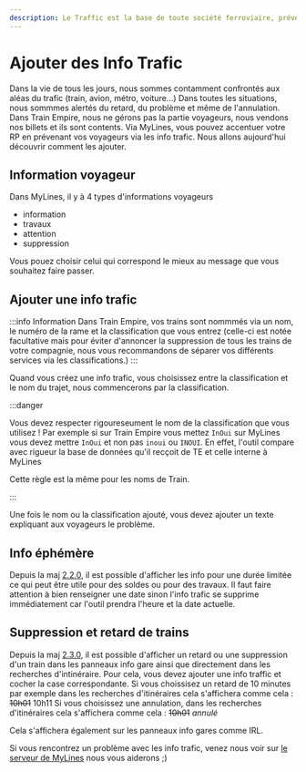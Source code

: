 ```yaml
---
description: Le Traffic est la base de toute société ferroviaire, prévenons les voyageurs !
---
```


# Ajouter des Info Trafic

Dans la vie de tous les jours, nous sommes contamment confrontés aux aléas du trafic (train, avion, métro, voiture...) Dans toutes les situations, nous sommmes alertés du retard, du problème et même de l'annulation. Dans Train Empire, nous ne gérons pas la partie voyageurs, nous vendons nos billets et ils sont contents. Via MyLines, vous pouvez accentuer votre RP en prévenant vos voyageurs via les info trafic. Nous allons aujourd'hui découvrir comment les ajouter.

## Information voyageur

Dans MyLines, il y à 4 types d'informations voyageurs

* information
* travaux
* attention
* suppression

Vous pouez choisir celui qui correspond le mieux au message que vous souhaitez faire passer.

## Ajouter une info trafic

:::info Information Dans Train Empire, vos trains sont nommmés via un nom, le numéro de la rame et la classification que vous entrez (celle-ci est notée facultative mais pour éviter d'annoncer la suppression de tous les trains de votre compagnie, nous vous recommandons de séparer vos différents services via les classifications.) :::

Quand vous créez une info trafic, vous choisissez entre la classification et le nom du trajet, nous commencerons par la classification.

:::danger

Vous devez respecter rigoureseument le nom de la classification que vous utilisez ! Par exemple si sur Train Empire vous mettez `InOui` sur MyLines vous devez mettre `InOui` et non pas `inoui` ou `INOUI`. En effet, l'outil compare avec rigueur la base de données qu'il recçoit de TE et celle interne à MyLines

Cette règle est la même pour les noms de Train.

:::

Une fois le nom ou la classification ajouté, vous devez ajouter un texte expliquant aux voyageurs le problème.

## Info éphémère

Depuis la maj [2.2.0](../docs/blog/2022-02-27/), il est possible d'afficher les info pour une durée limitée ce qui peut être utile pour des soldes ou pour des travaux. Il faut faire attention à bien renseigner une date sinon l'info trafic se supprime immédiatement car l'outil prendra l'heure et la date actuelle.

## Suppression et retard de trains

Depuis la maj [2.3.0](../docs/blog/2022-06-26/), il est possible d'afficher un retard ou une suppression d'un train dans les panneaux info gare ainsi que directement dans les recherches d'intinéraire. Pour cela, vous devez ajouter une info traffic et cocher la case correspondante. Si vous choissisez un retard de 10 minutes par exemple dans les recherches d'itinéraires cela s'affichera comme cela : ~~10h01~~ 10h11 Si vous choisissez une annulation, dans les recherches d'itinéraires cela s'affichera comme cela : ~~10h01~~ _annulé_

Cela s'affichera également sur les panneaux info gares comme IRL.

Si vous rencontrez un problème avec les info trafic, venez nous voir sur [le serveur de MyLines](https://discord.gg/AfMzyPHDq5) nous vous aiderons ;)
